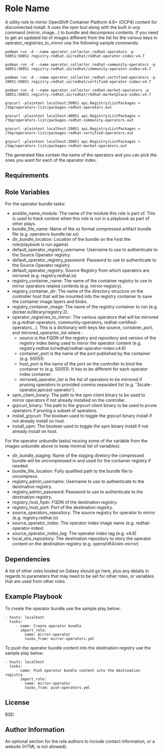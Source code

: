 Role Name
=========

A utility role to mirror OpenShift Container Platform 4.6+ (OCP4) content for disconnected install.
It uses the opm tool along with the built in ocp command (mirror, image...) to bundle and decompress contents. 
If you need to get an updated list of images different from the list for the various keys in operator_registries_to_mirror use the following sample commands:
```
podman run -d --name operator_collector_redhat-operators -p 50051:50051 registry.redhat.io/redhat/redhat-operator-index:v4.7

podman run -d --name operator_collector_redhat-community-operators -p 40051:50051 registry.redhat.io/redhat/community-operator-index:v4.7

podman run -d --name operator_collector_redhat-certified-operators -p 20051:50051 registry.redhat.io/redhat/certified-operator-index:v4.7

podman run -d --name operator_collector_redhat-market-operators -p 30051:50051 registry.redhat.io/redhat/redhat-marketplace-index:v4.7

grpcurl -plaintext localhost:50051 api.Registry/ListPackages > /tmp/operators-list/packages-redhat-operators.out

grpcurl -plaintext localhost:40051 api.Registry/ListPackages > /tmp/operators-list/packages-redhat-community-operators.out

grpcurl -plaintext localhost:20051 api.Registry/ListPackages > /tmp/operators-list/packages-redhat-certified-operators.out

grpcurl -plaintext localhost:30051 api.Registry/ListPackages > /tmp/operators-list/packages-redhat-market-operators.out
```
The generated files contain the name of the operators and you can pick the ones you want for each of the operator index. 


Requirements
------------


Role Variables
--------------

For the operator bundle tasks:  
- ansible_name_module: The name of the module this role is part of. This is used to track context when this role is run in a playbook as part of other plays.  
- bundle_file_name: Name of the xz format compressed artifact bundle file (e.g. operators-bundle.tar.xz)  
- dir_bundle_location: Location of the bundle on the host the role/playbook is run against.  
- default_operator_registry_username: Username to use to authenticate to the Source Operator registry.  
- default_operator_registry_password: Password to use to authenticate to the Source Operator registry.  
- default_operator_registry: Source Registry from which operators are mirrored (e.g. registry.redhat.io)  
- registry_container_name: The name of the container registry to use to mirror operators related contents (e.g. mirror-registry).  
- registry_container_dir: The name of the directory structure on the controller host that will be mounted into the registry container to save the container image layers and blobs. 
- registry_container_image: The name of the registry container to run (e.g. docker.io/library/registry:2).  
- operator_registries_to_mirror: The various operators that will be mirrored (e.g.redhat-operators, community-operators, redhat-certified-operators...). This is a dictionary with keys like source, container_port, and mirrored_operartor_list where :  
  - source is the FQDN of the registry and repository and version of the registry index being used to mirror the operator content (e.g. registry.redhat.io/redhat/redhat-operator-index:v4.6)
  - container_port is the name of the port published by the container (e.g. 50051).
  - host_port is the name of the port on the controller to bind the container to (e.g. 50051). It has to be different for each operator index container.
  - mirrored_operator_list is the list of operators to be mirrored if pruning operators to provided comma separated list (e.g. '3scale-operator,apicast-operator').
- opm_client_binary: The path to the opm client binary to be used to mirror operators if not already installed on the controller.  
- grpcurl_binary: The path to the grpcurl client binary to be used to prune operators if pruning a subset of operators.  
- install_grpcurl: The boolean used to toggle the grpcurl binary install if not already install on host.  
- install_opm: The boolean used to toggle the opm binary install if not already install on host.  

For the operator unbundle tasks( reusing some of the variable from the images unbundle above to keep minimal list of variables):  
- dir_bundle_staging: Name of the staging diretory the compressed bundle will be uncompressed in and used for the container registry if needed.  
- bundle_file_location: Fully qualified path to the bundle file to uncompress.  
- registry_admin_username: Username to use to authenticate to the destination registry.  
- registry_admin_password: Password to use to authenticate to the destination registry.  
- registry_host_fqdn: FQDN of the destination registry.  
- registry_host_port: Port of the destination registry.  
- source_operators_repository: The source registry for operator to mirror (e.g. registry.redhat.io)  
- source_operator_index: The operator index image name (e.g. redhat-operator-index)  
- source_operator_index_tag: The operator index tag (e.g. v4.6)  
- local_olm_repository: The destination repository to story the operator content on the destination registry (e.g. openshift4/olm-mirror)  

Dependencies
------------

A list of other roles hosted on Galaxy should go here, plus any details in regards to parameters that may need to be set for other roles, or variables that are used from other roles.

Example Playbook
----------------
To create the operator bundle use the sample play below:

    - hosts: localhost
      tasks:
         - name: Create operator bundle
           import_role:
             name: mirror-operator
             tasks_from: mirror-operators.yml
             
To push the operator bundle content into the destination registry use the sample play below:

    - hosts: localhost
      tasks:
         - name: Push operator bundle content into the destination registry
           import_role:
             name: mirror-operator
             tasks_from: push-operators.yml
             

License
-------

BSD

Author Information
------------------

An optional section for the role authors to include contact information, or a website (HTML is not allowed).
